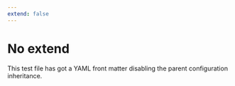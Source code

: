 ```yaml
---
extend: false
---
```


No extend
=========

This test file has got a YAML front matter disabling the parent
configuration inheritance.
